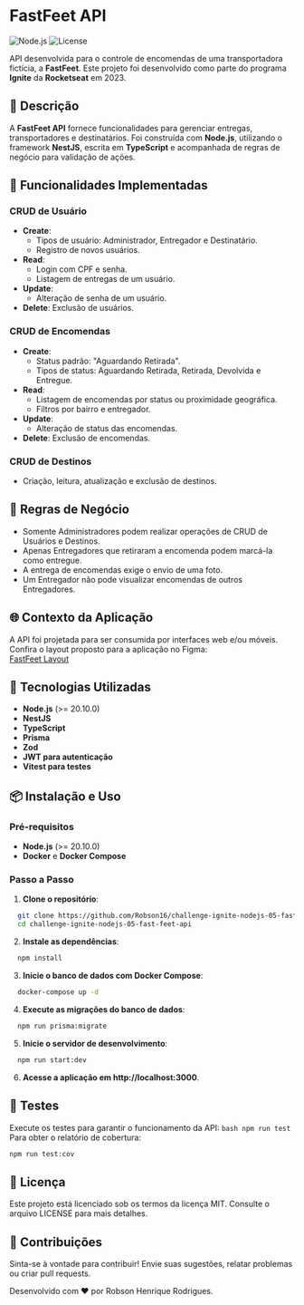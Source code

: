 # FastFeet API

![Node.js](https://img.shields.io/badge/Node.js-%3E%3D20.10.0-green)
![License](https://img.shields.io/badge/License-MIT-blue)

API desenvolvida para o controle de encomendas de uma transportadora fictícia, a **FastFeet**. Este projeto foi desenvolvido como parte do programa **Ignite** da **Rocketseat** em 2023.

## 📝 Descrição

A **FastFeet API** fornece funcionalidades para gerenciar entregas, transportadores e destinatários. Foi construída com **Node.js**, utilizando o framework **NestJS**, escrita em **TypeScript** e acompanhada de regras de negócio para validação de ações.

## 🎯 Funcionalidades Implementadas

### CRUD de **Usuário**

- **Create**:
  - Tipos de usuário: Administrador, Entregador e Destinatário.
  - Registro de novos usuários.
- **Read**:
  - Login com CPF e senha.
  - Listagem de entregas de um usuário.
- **Update**:
  - Alteração de senha de um usuário.
- **Delete**: Exclusão de usuários.

### CRUD de **Encomendas**

- **Create**:
  - Status padrão: "Aguardando Retirada".
  - Tipos de status: Aguardando Retirada, Retirada, Devolvida e Entregue.
- **Read**:
  - Listagem de encomendas por status ou proximidade geográfica.
  - Filtros por bairro e entregador.
- **Update**:
  - Alteração de status das encomendas.
- **Delete**: Exclusão de encomendas.

### CRUD de **Destinos**

- Criação, leitura, atualização e exclusão de destinos.

## 📜 Regras de Negócio

- Somente Administradores podem realizar operações de CRUD de Usuários e Destinos.
- Apenas Entregadores que retiraram a encomenda podem marcá-la como entregue.
- A entrega de encomendas exige o envio de uma foto.
- Um Entregador não pode visualizar encomendas de outros Entregadores.

## 🌐 Contexto da Aplicação

A API foi projetada para ser consumida por interfaces web e/ou móveis. Confira o layout proposto para a aplicação no Figma:  
[FastFeet Layout](https://www.figma.com/file/hn0qGhnSHDVst7oaY3PF72/FastFeet?type=design&node-id=0-1&mode=design)

## 🚀 Tecnologias Utilizadas

- **Node.js** (>= 20.10.0)
- **NestJS**
- **TypeScript**
- **Prisma**
- **Zod**
- **JWT para autenticação**
- **Vitest para testes**

## 📦 Instalação e Uso

### Pré-requisitos

- **Node.js** (>= 20.10.0)
- **Docker** e **Docker Compose**

### Passo a Passo

1. **Clone o repositório**:

```bash
  git clone https://github.com/Robson16/challenge-ignite-nodejs-05-fast-feet-api.git
  cd challenge-ignite-nodejs-05-fast-feet-api
```

2. **Instale as dependências**:

```bash
  npm install
```

3. **Inicie o banco de dados com Docker Compose**:

```bash
  docker-compose up -d
```

4. **Execute as migrações do banco de dados**:

```bash
  npm run prisma:migrate
```

5. **Inicie o servidor de desenvolvimento**:

```bash
  npm run start:dev
```

6. **Acesse a aplicação em http://localhost:3000**.

## 🧪 Testes

Execute os testes para garantir o funcionamento da API:
`bash
    npm run test
    `
Para obter o relatório de cobertura:

```bash
npm run test:cov
```

## 📄 Licença

Este projeto está licenciado sob os termos da licença MIT. Consulte o arquivo LICENSE para mais detalhes.

## 🤝 Contribuições

Sinta-se à vontade para contribuir! Envie suas sugestões, relatar problemas ou criar pull requests.

Desenvolvido com ❤️ por Robson Henrique Rodrigues.

